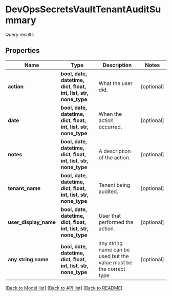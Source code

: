 # DevOpsSecretsVaultTenantAuditSummary

Query results

## Properties
Name | Type | Description | Notes
------------ | ------------- | ------------- | -------------
**action** | **bool, date, datetime, dict, float, int, list, str, none_type** | What the user did. | [optional] 
**date** | **bool, date, datetime, dict, float, int, list, str, none_type** | When the action occurred. | [optional] 
**notes** | **bool, date, datetime, dict, float, int, list, str, none_type** | A description of the action. | [optional] 
**tenant_name** | **bool, date, datetime, dict, float, int, list, str, none_type** | Tenant being audited. | [optional] 
**user_display_name** | **bool, date, datetime, dict, float, int, list, str, none_type** | User that performed the action. | [optional] 
**any string name** | **bool, date, datetime, dict, float, int, list, str, none_type** | any string name can be used but the value must be the correct type | [optional]

[[Back to Model list]](../README.md#documentation-for-models) [[Back to API list]](../README.md#documentation-for-api-endpoints) [[Back to README]](../README.md)



